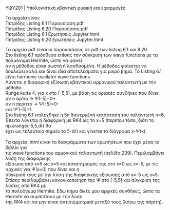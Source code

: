 ΥΦΥ201 | Υπολογιστική κβαντική φυσική και εφαρμογές

Τα αρχεία είναι:<br />
Πετρίδης Listing 6.1 Παρουσίαση.pdf<br />
Πετρίδης Listing 6.20 Παρουσίαση.pdf<br />
Πετρίδης Listing 6.1 Ερωτήσεις Jupyter.html<br />
Πετρίδης Listing 6.20 Ερωτήσεις Jupyter.html<br />

Τα αρχεία pdf είναι οι παρουσιάσεις σε pdf των listing 6.1 και 6.20.<br />
Στο listing 6.1 πρόσθεσα επίσης την σύγκριση των wave functions με τα πολυόνυμα Hermite, ώστε να φανεί<br />
αν η μέθοδος είναι σωστή ή λανθασμένη. Η μέθοδος φαίνεται να δουλεύει καλά και δίνει ίδια αποτελέσματα για μικρό βήμα.
Το Listing 6.1 είναι harmonic oscilator wave functions.<br />
Λύνεται η διαφορική εξίσωση κβαντικού αρμονικού ταλαντωτή με την μέθοδο<br />
Runge kutta 4, για x στο [-5,5], με βάση τις οριακές συνθήκες που δίνει:<br />
αν n άρτιο -> Ψ(-5)=0+<br />
αν n περιττό -> Ψ(-5)=0-<br />
και Ψ'(-5)=1.<br />
Στο listing 6.1 επιλεχθηκε η 5η διεγερμένη κατάσταση του ταλαντωτή n=6.<br />
Έπειτα λύνεται η διαφορική με RK4 ως το x=5 (περίπου τόσο, διότι το np.arange(-5,5,dr) θα<br />
έχει ως τελευταίο σημείο το 5-dr) και γίνεται το διάγραμα x-Ψ(x).<br />
<br />
Τα αρχεία .html είναι τα διαγράμματα των ερωτήσεων που έχει μέσα το βιβλίο για <br />
τις wave functions του αρμονικού ταλαντωτή (σελίδα 239). Περιλαμβάνει λύση της διαφορικής<br />
εξίσωση από x=5 ως x=5 και κατοπτρισμός της στο x=0 ως x=-5, με τις αρχικές για Ψ(x=0) που δίνει και η <br />
σύγκρισή τους με την λύση της διαφορικής εξίσωσης από x=-5 ως x=5.<br />
Επίσης περιλαμβάνει κανονικοποίηση της Ψ στο [-5,5] και σύγκριση της λύσεις από RK4 με <br />
τα πολυόνυμα Hermite. Εδώ πήρα δικές μου αρχικές συνθήκες, ώστε τα Hermite να συμπίπτουν με την λύση<br />
της RK4 και να μην είναι αντισυμμετρικά μεταξύ τους (λόγω της πάριτη).<br />
